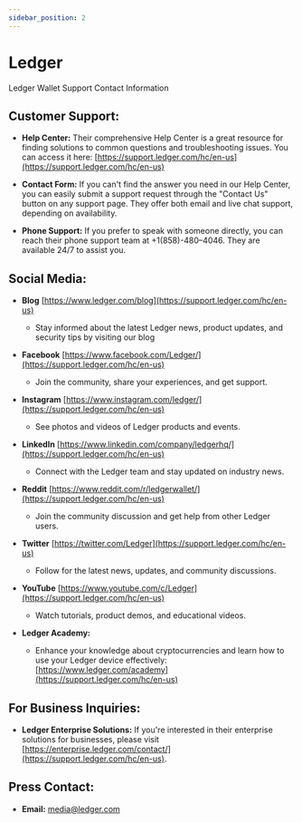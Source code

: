```yaml
---
sidebar_position: 2
---
```


# Ledger

Ledger Wallet Support Contact Information 

## **Customer Support:**

-   **Help Center:** Their comprehensive Help Center is a great resource for finding solutions to common questions and troubleshooting issues. You can access it here: [https://support.ledger.com/hc/en-us](https://support.ledger.com/hc/en-us)
    
-   **Contact Form:** If you can't find the answer you need in our Help Center, you can easily submit a support request through the "Contact Us" button on any support page. They offer both email and live chat support, depending on availability.
    
-   **Phone Support:** If you prefer to speak with someone directly, you can reach their phone support team at +1(858)-480–4046. They are available 24/7 to assist you.
    

## **Social Media:**

-   **Blog** [https://www.ledger.com/blog](https://support.ledger.com/hc/en-us)
    
    -   Stay informed about the latest Ledger news, product updates, and security tips by visiting our blog
        
-   **Facebook** [https://www.facebook.com/Ledger/](https://support.ledger.com/hc/en-us)
    
    -   Join the community, share your experiences, and get support.
        
-   **Instagram** [https://www.instagram.com/ledger/](https://support.ledger.com/hc/en-us)
    
    -   See photos and videos of Ledger products and events.
        
-   **LinkedIn** [https://www.linkedin.com/company/ledgerhq/](https://support.ledger.com/hc/en-us)
    
    -   Connect with the Ledger team and stay updated on industry news.
        
-   **Reddit** [https://www.reddit.com/r/ledgerwallet/](https://support.ledger.com/hc/en-us)
    
    -   Join the community discussion and get help from other Ledger users.
        
-   **Twitter** [https://twitter.com/Ledger](https://support.ledger.com/hc/en-us)
    
    -   Follow for the latest news, updates, and community discussions.
        
-   **YouTube** [https://www.youtube.com/c/Ledger](https://support.ledger.com/hc/en-us)
    
    -   Watch tutorials, product demos, and educational videos.
        
-   **Ledger Academy:**
    
    -   Enhance your knowledge about cryptocurrencies and learn how to use your Ledger device effectively: [https://www.ledger.com/academy](https://support.ledger.com/hc/en-us)
        

## **For Business Inquiries:**

-   **Ledger Enterprise Solutions:** If you're interested in their enterprise solutions for businesses, please visit [https://enterprise.ledger.com/contact/](https://support.ledger.com/hc/en-us).
    

## **Press Contact:**

-   **Email:** [media@ledger.com](https://support.ledger.com/hc/en-us)
